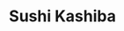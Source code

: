 ---
layout: place
title: "Sushi Kashiba"
permalink: /washington/seattle/sushi-kashiba.html
stateAbbr: WA
stateName: Washington
cityName: Seattle
place_id: ChIJFS-l3bJqkFQRLsPudqgFD-4
photos:
  - name: >-
      places/ChIJFS-l3bJqkFQRLsPudqgFD-4/photos/AeeoHcJ2umwhNyoAGbuZMtfbMrBya6G9cJfwcme9p43ParbSEv2a5L17vGpfzFAq2_C-RokAwcTeee6nm7KGGigN7MMDNBBGLFPa6mYpc414D8MLno3beTeFKktJc_2VyjJh6jMCD_FY8bRByeDLLsazYtsuWRV_yJFBuLKCXWrQ5SmypAWFsbV5p5lIJAc2tsTHqIS2KqvGOjbPQ8avAxrKj509SsTfsrIACI4JS6mAhFKjXdcbqgXqnaph2L09VI2GsPWQ0vSvcKjT-5--yOI6pp52x-1kejFYrqAzjJlN-gK6qw
    widthPx: 4800
    heightPx: 2700
    authorAttributions:
      - displayName: Sushi Kashiba
        uri: https://maps.google.com/maps/contrib/113338052396902034369
        photoUri: >-
          https://lh3.googleusercontent.com/a-/ALV-UjUJC5pa1eA-rRE4zK5i5SiWVs1zXQus2QGClnZkeLg2vnCyA0m0=s100-p-k-no-mo
    flagContentUri: >-
      https://www.google.com/local/imagery/report/?cb_client=maps_api_places.places_api&image_key=!1e10!2sAF1QipOjdZIL1gge8kGVC2v_vIBlHiimkA3aAjYNMeg2&hl=en-US
    googleMapsUri: >-
      https://www.google.com/maps/place//data=!3m4!1e2!3m2!1sAF1QipOjdZIL1gge8kGVC2v_vIBlHiimkA3aAjYNMeg2!2e10!4m2!3m1!1s0x54906ab2dda52f15:0xee0f05a876eec32e
  - name: >-
      places/ChIJFS-l3bJqkFQRLsPudqgFD-4/photos/AeeoHcKubd4cWxwlpgiay-JWl9Vm6Z7h8j35-fwU84mMWfAsJ7sRGaczUNvKET6bK__OtSKkg5cG8Tzc9LCdUPg_kkIXSaRT4Xe1oYaWCw4L9ROxP_VvNnDf8g4JbtVZrCaiiS6h1MZX1Jxp2ry1QpLhmWa1j08Rs-Lh1K6nFQ8VKv9x8HWjdtvE5IGhu9sNnC0Evh-_G5pjAiPwLo6EvBhuXIowqAwWp2tWRplNYFz3jdcySbH_pV8-Gnu8nf-996acE1MWDHYKoEEdiZSFTziNkdeVImgYs1wit-a24bcETOs3Ww
    widthPx: 4800
    heightPx: 2700
    authorAttributions:
      - displayName: Sushi Kashiba
        uri: https://maps.google.com/maps/contrib/113338052396902034369
        photoUri: >-
          https://lh3.googleusercontent.com/a-/ALV-UjUJC5pa1eA-rRE4zK5i5SiWVs1zXQus2QGClnZkeLg2vnCyA0m0=s100-p-k-no-mo
    flagContentUri: >-
      https://www.google.com/local/imagery/report/?cb_client=maps_api_places.places_api&image_key=!1e10!2sAF1QipOyLfxL5eSmytXXGtXYsUBvPBQa23DZ3j3oQQSO&hl=en-US
    googleMapsUri: >-
      https://www.google.com/maps/place//data=!3m4!1e2!3m2!1sAF1QipOyLfxL5eSmytXXGtXYsUBvPBQa23DZ3j3oQQSO!2e10!4m2!3m1!1s0x54906ab2dda52f15:0xee0f05a876eec32e
  - name: >-
      places/ChIJFS-l3bJqkFQRLsPudqgFD-4/photos/AeeoHcKx2QWeofS22lSPjXssQaIO-mejzSzUSUD5dEAMmymD6IKQAbAY8Q97s6dlnfjN72Ht3UpQeYE1LoR7YrbTcPkWCNlTOwjhbYhYFmT0cGEH8-zA-BxqGmg_mlVnARWgmFDjlcj0us5d_-WE6fj5jtYxomfgkgjWKfWv42HYxTMJ9Mphn0xtXWA8tef4gZDnk9_3NiIoZKmHs-xFyzz_Zzmvi4ugEJ3Uz60ygsvUyDz45HjwLiqrjKQjUx0QkDNOS7Kx0ZXu_gKyauSI3-bWpXtqXLeSkmGYzVE5VYW3F2nKERGoQ4qHsHdyPyw0OVCRDv0JhKwQwIrBL5M-aQDM8YWGiHpbA_bvDVTrFt01Z9z8VNBGCutNPNsRMORUTgYKPp0LcMGu8DYYv5cn_q053A1iFrIEAv7rKf7hfm4j0ahlD7m8
    widthPx: 4800
    heightPx: 3600
    authorAttributions:
      - displayName: Amanda Hu
        uri: https://maps.google.com/maps/contrib/111248800702902356001
        photoUri: >-
          https://lh3.googleusercontent.com/a/ACg8ocKf3SQBkcvTC_m4FY0HOFkv2DYe8BpgtDZf5WI3aNkCt1GhdIL_=s100-p-k-no-mo
    flagContentUri: >-
      https://www.google.com/local/imagery/report/?cb_client=maps_api_places.places_api&image_key=!1e10!2sCIHM0ogKEICAgMDwtJjEmwE&hl=en-US
    googleMapsUri: >-
      https://www.google.com/maps/place//data=!3m4!1e2!3m2!1sCIHM0ogKEICAgMDwtJjEmwE!2e10!4m2!3m1!1s0x54906ab2dda52f15:0xee0f05a876eec32e
  - name: >-
      places/ChIJFS-l3bJqkFQRLsPudqgFD-4/photos/AeeoHcLLoihCWZt28o5CC69sKlxmVdi_AuyP1AxznUZ-_k5nCt8Oe4E0yxlYDE50uc0-Xj8IrUF9EK94DAXWOCfnbdZMsqVYcOweEJ3C0QUZqP9nnG-bpAVTXicMzGg39rTc4HwIPJzhtMHRBw833kxIFRo0oq1cX9CUuOe6hoRLlL_4FcXBgbPWIHgrxroCyuMOSKlseddHxWHrJG6cnC9lAuIMv5ppPnz1g6sAkcFT-Ax9Hs4b3HkaUgISh7rj7JVsVNrpLdqCS2zDznEQlZoO1-4M3X9VsrVXeJphxLg00EC3Hg
    widthPx: 1280
    heightPx: 855
    authorAttributions:
      - displayName: Sushi Kashiba
        uri: https://maps.google.com/maps/contrib/113338052396902034369
        photoUri: >-
          https://lh3.googleusercontent.com/a-/ALV-UjUJC5pa1eA-rRE4zK5i5SiWVs1zXQus2QGClnZkeLg2vnCyA0m0=s100-p-k-no-mo
    flagContentUri: >-
      https://www.google.com/local/imagery/report/?cb_client=maps_api_places.places_api&image_key=!1e10!2sAF1QipOJGS3rQodMbdAi8WCjqVJ6joXLmssf47CLGRg0&hl=en-US
    googleMapsUri: >-
      https://www.google.com/maps/place//data=!3m4!1e2!3m2!1sAF1QipOJGS3rQodMbdAi8WCjqVJ6joXLmssf47CLGRg0!2e10!4m2!3m1!1s0x54906ab2dda52f15:0xee0f05a876eec32e
  - name: >-
      places/ChIJFS-l3bJqkFQRLsPudqgFD-4/photos/AeeoHcLxPqg52R36tP5DLigSCg0moZFSppmxo5NT6QTaofLIKOcXdKPX7fUhFyPzkXtbXRfeSgJfzH9TPMy6WHznD18JvsxEMgfLbtGFhGAbJ-jGVPJ8cTUwg8b1wrfNFlj1ho2zIw-TGQkKMchmlqMXWXvS8-DqLgIHphgRa0BqamknuFkRGJ-Tl5bswELRbFTWunJqWBXKIN4mT9_va2fx803_k-hFwLpb0KSk-0Femf5n4uGHAt6soqSkRtetOX58nkYz4xb4fsRekQMXsdkJMcuAgcslt4AKF98NiZZmmw1q4ceQvQhBkeL66HeMVjB2H--WMlNW_5IyZ0l7IzQYPEonuicJkU8XhjefNKq940jeYzzXf8392obJX-zJ3iua4qVmZdt19Y9RpNuGAOsTTAq-K_yUYFbwT6qlhxFCJktCnyda
    widthPx: 4800
    heightPx: 3600
    authorAttributions:
      - displayName: P V
        uri: https://maps.google.com/maps/contrib/114617741526969537465
        photoUri: >-
          https://lh3.googleusercontent.com/a/ACg8ocKqHgD4nPsD0IkxAwG2oa55i9WirG7oGSuoX2IhPlAlCZfALHp7=s100-p-k-no-mo
    flagContentUri: >-
      https://www.google.com/local/imagery/report/?cb_client=maps_api_places.places_api&image_key=!1e10!2sCIHM0ogKEICAgMDw6O-H_wE&hl=en-US
    googleMapsUri: >-
      https://www.google.com/maps/place//data=!3m4!1e2!3m2!1sCIHM0ogKEICAgMDw6O-H_wE!2e10!4m2!3m1!1s0x54906ab2dda52f15:0xee0f05a876eec32e
  - name: >-
      places/ChIJFS-l3bJqkFQRLsPudqgFD-4/photos/AeeoHcLY-tYOY2vptEPD4hftkEvQqee-eMKh_2VNBl0UPdlSUYYbn9RlvAoq0hN640HnjbAITJh265wagblS02twAzbYjGLt6WE68uDE61_5Kz5A5kU5njr5T4VcudRCIi7pAQEJVrLTEuvtWI2X16zUtXZWkSpsNjpYP5jtFlycMSaQ2DaE7yfRS0xfNJPxpb4RAq1qiaA5XfrHhzZ4bMqz8UwtffcITtfZy0i-hDXeXdrJL9Yor0KfBjV7L-eOSYkN9GOvbivPD1qrvBO0PbcLgMZKdnudCERc-s0mGSBzhn4dm3ume5NgzKGd1z7_cUSmts6KpZiyUedpi7M0kML62DWr9Gsr_WOoHIkRMUOTTMOv9riBeYShO2zLduzpA-l7QZ_bDhPvARjsYUZp79FuTr004V7LwHaCqAckjn3z8ra5-Q
    widthPx: 3021
    heightPx: 2194
    authorAttributions:
      - displayName: Q M
        uri: https://maps.google.com/maps/contrib/102515919338949837211
        photoUri: >-
          https://lh3.googleusercontent.com/a-/ALV-UjWEZXIDxu2296CoodqfQwVKJ9IiHlMkTbDneQCJmTX5z_kWgD8=s100-p-k-no-mo
    flagContentUri: >-
      https://www.google.com/local/imagery/report/?cb_client=maps_api_places.places_api&image_key=!1e10!2sCIHM0ogKEICAgID7n7vIYw&hl=en-US
    googleMapsUri: >-
      https://www.google.com/maps/place//data=!3m4!1e2!3m2!1sCIHM0ogKEICAgID7n7vIYw!2e10!4m2!3m1!1s0x54906ab2dda52f15:0xee0f05a876eec32e
  - name: >-
      places/ChIJFS-l3bJqkFQRLsPudqgFD-4/photos/AeeoHcJoc8IY35pd9KlVxAlHqXUqtr675XTw0omF3D7z3FEfqzRVVwhSP_M6zAyLvegxANNZ71_xG-T-PtnUgaf_liNKD89WFxLYGbcbRZOqPJHMr7CQWxMuOyqJK-tEuBTWLRbJEoW7MLvBLQtovV-TukBDUQBrbnwqstCLb4DYPIiQb8HOkB45ex0cHZpQY11Pw4zdM47MW4p_v54oMgUlNRlWg46JWgHSjGYhf5EWrmuGrCaHUuqJjOTFaQOObZLNSfBdjzWau_bgYgdGlfx59ymmQweBXzAlVUydvspl1cjkbI6QaGcQ1eitxRfiVuGqIswb4wiwblRFhDzYQfJX3qV6TWyKlV-RXnJLRueDtwRLoOVL5LC4MfcNhclTuTMhKG3ScIUzl3IyEZikKBGWwpFxSvR-Q3iJzk7u5YnwFyloKQ
    widthPx: 3000
    heightPx: 4000
    authorAttributions:
      - displayName: Alexander Zhang
        uri: https://maps.google.com/maps/contrib/100141273980570049856
        photoUri: >-
          https://lh3.googleusercontent.com/a/ACg8ocKjyOLdqTOrWtIgCn1WrB5B3JpGV9LRCGoLJ4vy99lIsA1DWw=s100-p-k-no-mo
    flagContentUri: >-
      https://www.google.com/local/imagery/report/?cb_client=maps_api_places.places_api&image_key=!1e10!2sCIHM0ogKEICAgIDru9-6Vw&hl=en-US
    googleMapsUri: >-
      https://www.google.com/maps/place//data=!3m4!1e2!3m2!1sCIHM0ogKEICAgIDru9-6Vw!2e10!4m2!3m1!1s0x54906ab2dda52f15:0xee0f05a876eec32e
  - name: >-
      places/ChIJFS-l3bJqkFQRLsPudqgFD-4/photos/AeeoHcJHjcoSLvxaa7ubO9h0c2yu2m09SUe7E_Ls0rGllESw7QJXe3MA87yjF5pLXE_zXuwoCcOVjmRCdnAbSqyv_6bS_Y8MB1mmhvo91goolYokV8ZhYOlZ5f81BZeVDM2W5cCYyECwFho8QcO30rAaiZdF5ZPak1QJDMCKLKME7e2p8dSa5c2wdbhuGSU2XAjJo_bePgWwFcdMYuw2BlNX499tUaJ4qEiPMH5OWhAmh_ryW3pJySoRtpEI5nWqArlJ7cCb_qlM6aohbMMUA8Jy_mv1E2AIyeD8pCA69xB2t7U25L8ycqA9p4ELIXkaBnqArGfVk3ZuYOtlCkQvcTyQ0defdsT-DD09yml5dmaOZg5ts090MixP31riWi6O4Dpb-EcvbgQOp-rzt7B5wyEbfJWQ430jLZsqayHQTWsFCQH1BrE4
    widthPx: 4800
    heightPx: 3600
    authorAttributions:
      - displayName: Amanda Hu
        uri: https://maps.google.com/maps/contrib/111248800702902356001
        photoUri: >-
          https://lh3.googleusercontent.com/a/ACg8ocKf3SQBkcvTC_m4FY0HOFkv2DYe8BpgtDZf5WI3aNkCt1GhdIL_=s100-p-k-no-mo
    flagContentUri: >-
      https://www.google.com/local/imagery/report/?cb_client=maps_api_places.places_api&image_key=!1e10!2sCIHM0ogKEICAgMDwtJjE2wE&hl=en-US
    googleMapsUri: >-
      https://www.google.com/maps/place//data=!3m4!1e2!3m2!1sCIHM0ogKEICAgMDwtJjE2wE!2e10!4m2!3m1!1s0x54906ab2dda52f15:0xee0f05a876eec32e
  - name: >-
      places/ChIJFS-l3bJqkFQRLsPudqgFD-4/photos/AeeoHcIHI-Tqdumw7q9sGevpUgc_YAyRnK3DarVW8mRFUCTCnuQgdLPfU6w7l78IdZBCJAe36YbCO6a0_fGsy6gRLvedb9nvtg2G9LWsY49nj08XEwTP8TANNo1-jXIhuKQsJ7DxEEFSU8SASOnP45PqO-snA9BmeENwWhjWO-mxqntMA3FPVJpeU_sy4wjHzPQdZzVUQY1I4aRCa1_34jjIpICPPG_eTxSnwlKAfj2XgohRB0XFBVFAhMhaxCVBlyDUVM6-5cFQo0bc5-jTceB4Qaq9D-k9ZB19IVEz9KjwWPawGel7eny9l8ZzYK2sHMoDWhfZMaLylcR_G2vDfjawa0Xevt9J9Szgu9DhZzK6r43UhHLcIaeCFwmQnk4lfFO9e_Oz00EpILYJ7XA92KA_bphkS3q2BasmrMjMs064zteqUJHQ
    widthPx: 3024
    heightPx: 4032
    authorAttributions:
      - displayName: Kris J
        uri: https://maps.google.com/maps/contrib/114575403287963464698
        photoUri: >-
          https://lh3.googleusercontent.com/a/ACg8ocLgEYRgmW9e4m_PnGTDm6WnabPi1nSweKEdFNG2L1uhALO43g=s100-p-k-no-mo
    flagContentUri: >-
      https://www.google.com/local/imagery/report/?cb_client=maps_api_places.places_api&image_key=!1e10!2sCIHM0ogKEICAgID7qZzC0QE&hl=en-US
    googleMapsUri: >-
      https://www.google.com/maps/place//data=!3m4!1e2!3m2!1sCIHM0ogKEICAgID7qZzC0QE!2e10!4m2!3m1!1s0x54906ab2dda52f15:0xee0f05a876eec32e
  - name: >-
      places/ChIJFS-l3bJqkFQRLsPudqgFD-4/photos/AeeoHcKER3tSY9OCqlvbg42MP1SPt1KXPiua06Dd2MIMd-w5Eg8KJrnQlaqHk5JTfCtV0fWl7eocTf-9mp5GG3vmmUZ7cigOUUie4xDFb_j25DlXgA-5KSLiJbWowdpq6GAgFr-5QtQnCc0H87v_xR1QKWRKAn-t6lV-yuKjM_hD6lo3LTRqFNcbAWzrejOhtvgXo0I8a7f-lQZCF6aeQrZu3_epJRa9umrrKj1qHGepx6yn9bywoHu1kSKiG7QKRKX5LIQlYUHc996BPWR8yoQMcf7YCrdAdeOHxbUkkDGXQoXLdMpCBCH1XTL9JKIBsw3yX2ZY72FMXdnXTMYaH1Duu0assgZC7T9Soa5kYvDLosFsIxM-U5up9NAs0qicxFsvJfODuao09bqqaUPGgVUj9ml_R93oA9PsFmdQOMObxb10cD_8
    widthPx: 1080
    heightPx: 1080
    authorAttributions:
      - displayName: Philicia Saephan
        uri: https://maps.google.com/maps/contrib/115696973766887549088
        photoUri: >-
          https://lh3.googleusercontent.com/a-/ALV-UjWaNurREmRlul2cMp66sJ0vq7FTOJ06-yM-hnF5dEC9fGr-9GA7Wg=s100-p-k-no-mo
    flagContentUri: >-
      https://www.google.com/local/imagery/report/?cb_client=maps_api_places.places_api&image_key=!1e10!2sCIHM0ogKEICAgIDdnaaU-gE&hl=en-US
    googleMapsUri: >-
      https://www.google.com/maps/place//data=!3m4!1e2!3m2!1sCIHM0ogKEICAgIDdnaaU-gE!2e10!4m2!3m1!1s0x54906ab2dda52f15:0xee0f05a876eec32e
address: '86 Pine St Suite #1, Seattle, WA 98101, USA'
street: '86 Pine St Suite #1'
city: Seattle
state: WA
zip: '98101'
country: USA
neighborhood: Downtown Seattle
latitude: '47.609816'
longitude: '-122.341549'
accessibility_options:
  wheelchairAccessibleEntrance: true
  wheelchairAccessibleRestroom: true
  wheelchairAccessibleSeating: true
business_status: OPERATIONAL
name: Sushi Kashiba
google_maps_links:
  directionsUri: >-
    https://www.google.com/maps/dir//''/data=!4m7!4m6!1m1!4e2!1m2!1m1!1s0x54906ab2dda52f15:0xee0f05a876eec32e!3e0
  placeUri: https://maps.google.com/?cid=17153935726785512238
  writeAReviewUri: >-
    https://www.google.com/maps/place//data=!4m3!3m2!1s0x54906ab2dda52f15:0xee0f05a876eec32e!12e1
  reviewsUri: >-
    https://www.google.com/maps/place//data=!4m4!3m3!1s0x54906ab2dda52f15:0xee0f05a876eec32e!9m1!1b1
  photosUri: >-
    https://www.google.com/maps/place//data=!4m3!3m2!1s0x54906ab2dda52f15:0xee0f05a876eec32e!10e5
primary_type: Sushi Restaurant
opening_hours:
  regular: null
  current: null
secondary_opening_hours:
  regular:
    weekdayDescriptions: null
    type: null
  current:
    weekdayDescriptions: null
    type: null
phone: (206) 441-8844
price_level: PRICE_LEVEL_VERY_EXPENSIVE
price_range: $100 &ndash; & up
rating: '4.7'
rating_count: 1867
website: https://sushikashiba.com/
description: null
reviews: null
parking_options: null
payment_options: null
allow_dogs: null
curbside_pickup: null
delivery: null
dine_in: null
good_for_children: null
good_for_groups: null
good_for_sports: null
live_music: null
menu_for_children: null
outdoor_seating: null
reservable: null
restroom: null
serves_beer: null
serves_breakfast: null
serves_brunch: null
serves_cocktails: null
serves_coffee: null
serves_dinner: null
serves_dessert: null
serves_lunch: null
serves_vegetarian_food: null
serves_wine: null
takeout: null

---